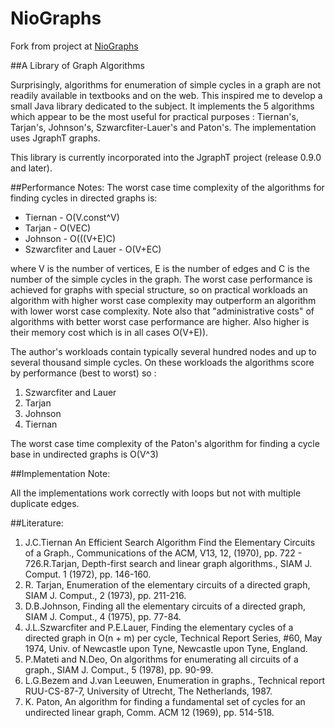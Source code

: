 # NioGraphs
Fork from project at [NioGraphs](https://code.google.com/p/niographs)



##A Library of Graph Algorithms

Surprisingly, algorithms for enumeration of simple cycles in a graph are not readily available in textbooks and on the web. This inspired me to develop a small Java library dedicated to the subject. It implements the 5 algorithms which appear to be the most useful for practical purposes : Tiernan's, Tarjan's, Johnson's, Szwarcfiter-Lauer's and Paton's. The implementation uses JgraphT graphs.

This library is currently incorporated into the JgraphT project (release 0.9.0 and later).

##Performance Notes:
The worst case time complexity of the algorithms for finding cycles in directed graphs is:
- Tiernan - O(V.const^V)
- Tarjan - O(VEC)
- Johnson - O(((V+E)C)
- Szwarcfiter and Lauer - O(V+EC)

where V is the number of vertices, E is the number of edges and C is the number of the simple cycles in the graph.
The worst case performance is achieved for graphs with special structure, so on practical workloads an algorithm with higher worst case complexity may outperform an algorithm with lower worst case complexity. Note also that "administrative costs" of algorithms with better worst case performance are higher. Also higher is their memory cost which is in all cases O(V+E)).

The author's workloads contain typically several hundred nodes and up to several thousand simple cycles. On these workloads the algorithms score by performance (best to worst) so :

1. Szwarcfiter and Lauer
2. Tarjan
3. Johnson
4. Tiernan

The worst case time complexity of the Paton's algorithm for finding a cycle base in undirected graphs is O(V^3)

##Implementation Note:

All the implementations work correctly with loops but not with multiple duplicate edges.

##Literature: 

1. J.C.Tiernan An Efficient Search Algorithm Find the Elementary Circuits of a Graph., Communications of the ACM, V13, 12, (1970), pp. 722 - 726.R.Tarjan, Depth-first search and linear graph algorithms., SIAM J. Comput. 1 (1972), pp. 146-160.
2. R. Tarjan, Enumeration of the elementary circuits of a directed graph, SIAM J. Comput., 2 (1973), pp. 211-216.
3. D.B.Johnson, Finding all the elementary circuits of a directed graph, SIAM J. Comput., 4 (1975), pp. 77-84.
4. J.L.Szwarcfiter and P.E.Lauer, Finding the elementary cycles of a directed graph in O(n + m) per cycle, Technical Report Series, #60, May 1974, Univ. of Newcastle upon Tyne, Newcastle upon Tyne, England.
5. P.Mateti and N.Deo, On algorithms for enumerating all circuits of a graph., SIAM J. Comput., 5 (1978), pp. 90-99.
6. L.G.Bezem and J.van Leeuwen, Enumeration in graphs., Technical report RUU-CS-87-7, University of Utrecht, The Netherlands, 1987.
7. K. Paton, An algorithm for finding a fundamental set of cycles for an undirected linear graph, Comm. ACM 12 (1969), pp. 514-518.
